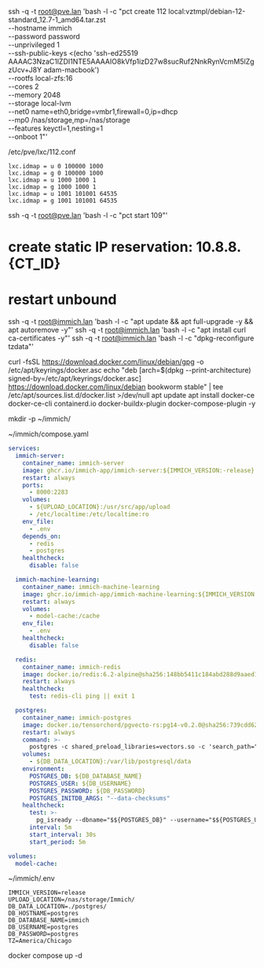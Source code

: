 ssh -q -t root@pve.lan 'bash -l -c "pct create 112 local:vztmpl/debian-12-standard_12.7-1_amd64.tar.zst \
 --hostname immich \
 --password password \
 --unprivileged 1 \
 --ssh-public-keys <(echo 'ssh-ed25519 AAAAC3NzaC1lZDI1NTE5AAAAIO8kVfp1izD27w8sucRuf2NnkRynVcmM5lZgzUcv+J8Y adam-macbook') \
 --rootfs local-zfs:16 \
 --cores 2 \
 --memory 2048 \
 --storage local-lvm \
 --net0 name=eth0,bridge=vmbr1,firewall=0,ip=dhcp \
 --mp0 /nas/storage,mp=/nas/storage \
 --features keyctl=1,nesting=1 \
 --onboot 1"'

/etc/pve/lxc/112.conf

```
lxc.idmap = u 0 100000 1000
lxc.idmap = g 0 100000 1000
lxc.idmap = u 1000 1000 1
lxc.idmap = g 1000 1000 1
lxc.idmap = u 1001 101001 64535
lxc.idmap = g 1001 101001 64535
```

ssh -q -t root@pve.lan 'bash -l -c "pct start 109"'

# create static IP reservation: 10.8.8.{CT_ID}

# restart unbound

ssh -q -t root@immich.lan 'bash -l -c "apt update && apt full-upgrade -y && apt autoremove -y"'
ssh -q -t root@immich.lan 'bash -l -c "apt install curl ca-certificates -y"'
ssh -q -t root@immich.lan 'bash -l -c "dpkg-reconfigure tzdata"'

curl -fsSL https://download.docker.com/linux/debian/gpg -o /etc/apt/keyrings/docker.asc
echo "deb [arch=$(dpkg --print-architecture) signed-by=/etc/apt/keyrings/docker.asc] https://download.docker.com/linux/debian bookworm stable" | tee /etc/apt/sources.list.d/docker.list >/dev/null
apt update
apt install docker-ce docker-ce-cli containerd.io docker-buildx-plugin docker-compose-plugin -y

mkdir -p ~/immich/

~/immich/compose.yaml

```yaml
services:
  immich-server:
    container_name: immich-server
    image: ghcr.io/immich-app/immich-server:${IMMICH_VERSION:-release}
    restart: always
    ports:
      - 8000:2283
    volumes:
      - ${UPLOAD_LOCATION}:/usr/src/app/upload
      - /etc/localtime:/etc/localtime:ro
    env_file:
      - .env
    depends_on:
      - redis
      - postgres
    healthcheck:
      disable: false

  immich-machine-learning:
    container_name: immich-machine-learning
    image: ghcr.io/immich-app/immich-machine-learning:${IMMICH_VERSION:-release}
    restart: always
    volumes:
      - model-cache:/cache
    env_file:
      - .env
    healthcheck:
      disable: false

  redis:
    container_name: immich-redis
    image: docker.io/redis:6.2-alpine@sha256:148bb5411c184abd288d9aaed139c98123eeb8824c5d3fce03cf721db58066d8
    restart: always
    healthcheck:
      test: redis-cli ping || exit 1

  postgres:
    container_name: immich-postgres
    image: docker.io/tensorchord/pgvecto-rs:pg14-v0.2.0@sha256:739cdd626151ff1f796dc95a6591b55a714f341c737e27f045019ceabf8e8c52
    restart: always
    command: >-
      postgres -c shared_preload_libraries=vectors.so -c 'search_path="$$user", public, vectors' -c logging_collector=on -c max_wal_size=2GB -c shared_buffers=512MB -c wal_compression=on
    volumes:
      - ${DB_DATA_LOCATION}:/var/lib/postgresql/data
    environment:
      POSTGRES_DB: ${DB_DATABASE_NAME}
      POSTGRES_USER: ${DB_USERNAME}
      POSTGRES_PASSWORD: ${DB_PASSWORD}
      POSTGRES_INITDB_ARGS: "--data-checksums"
    healthcheck:
      test: >-
        pg_isready --dbname="$${POSTGRES_DB}" --username="$${POSTGRES_USER}" || exit 1; Chksum="$$(psql --dbname="$${POSTGRES_DB}" --username="$${POSTGRES_USER}" --tuples-only --no-align --command='SELECT COALESCE(SUM(checksum_failures), 0) FROM pg_stat_database')"; echo "checksum failure count is $$Chksum"; [ "$$Chksum" = '0' ] || exit 1
      interval: 5m
      start_interval: 30s
      start_period: 5m

volumes:
  model-cache:
```

~/immich/.env

```env
IMMICH_VERSION=release
UPLOAD_LOCATION=/nas/storage/Immich/
DB_DATA_LOCATION=./postgres/
DB_HOSTNAME=postgres
DB_DATABASE_NAME=immich
DB_USERNAME=postgres
DB_PASSWORD=postgres
TZ=America/Chicago
```

docker compose up -d
